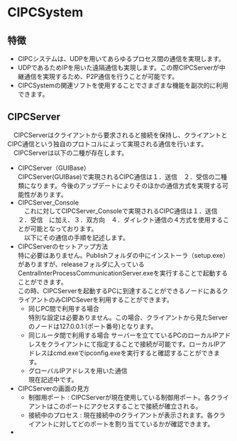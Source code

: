 # CIPCSystem

## 特徴
* CIPCシステムは、UDPを用いてあらゆるプロセス間の通信を実現します。
* UDPであるためIPを用いた遠隔通信も実現します。この際CIPCServerが中継通信を実現するため、P2P通信を行うことが可能です。
* CIPCSystemの関連ソフトを使用することでさまざまな機能を副次的に利用できます。 

## CIPCServer
　CIPCServerはクライアントから要求されると接続を保持し、クライアントとCIPC通信という独自のプロトコルによって実現される通信を行います。  
　CIPCServerは以下の二種が存在します。  
* CIPCServer（GUIBase）  
CIPCServer(GUIBase)で実現されるCIPC通信は１．送信　２．受信の二種類になります。今後のアップデートによりそのほかの通信方式を実現する可能性があります。 
* CIPCServer_Console  
　これに対してCIPCServer_Consoleで実現されるCIPC通信は１．送信　２．受信　に加え、３．双方向　４．ダイレクト通信の４方式を使用することが可能となっております。  
　以下にその通信の手順を記述します。  
* CIPCServerのセットアップ方法  
特に必要はありません。Publishフォルダの中にインストーラ（setup.exe）がありますが、releaseフォルダに入っているCentralInterProcessCommunicationServer.exeを実行することで起動することができます。  
この時、CIPCServerを起動するPCに到達することができるノードにあるクライアントのみCIPCSeverを利用することができます。  
    * 同じPC間で利用する場合  
    特別な設定は必要ありません。この場合、クライアントから見たServerのノードは127.0.0.1:(ポート番号)となります。  
    * 同じルータ間で利用する場合
    サーバーを立てているPCのローカルIPアドレスをクライアントにて指定することで接続が可能です。ローカルIPアドレスはcmd.exeでipconfig.exeを実行すると確認することができます。  
    * グローバルIPアドレスを用いた通信  
    現在記述中です。  
* CIPCServerの画面の見方  
    * 制御用ポート : CIPCServerが現在使用している制御用ポート。各クライアントはこのポートにアクセスすることで接続が確立される。  
    * 接続中のプロセス : 現在接続中のクライアントが表示されます。各クライアントに対してどのポートを割り当てているかが確認できます。  
* 
　
　
